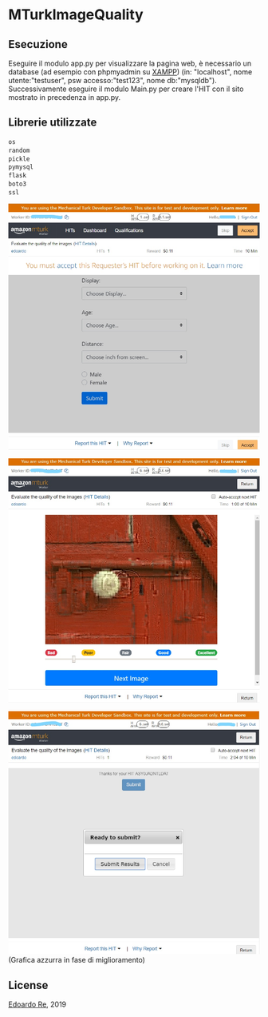 # MTurkImageQuality

## Esecuzione
Eseguire il modulo app.py per visualizzare la pagina web, è necessario un database (ad esempio con phpmyadmin su [XAMPP](https://www.apachefriends.org/it/download.html)) (in: "localhost", nome utente:"testuser", psw accesso:"test123", nome db:"mysqldb").
Successivamente eseguire il modulo Main.py per creare l'HIT con il sito mostrato in precedenza in app.py.
## Librerie utilizzate
```python
os
random
pickle 
pymysql
flask
boto3
ssl
```
![Screenshot](imm.jpg)

![Screenshot](imm2.jpg)

![Screenshot](imm3.jpg)
(Grafica azzurra in fase di miglioramento)


## License
[Edoardo Re](https://github.com/edoardore), 2019
